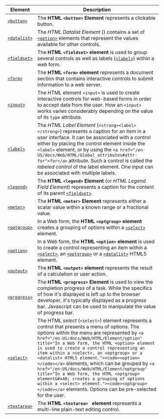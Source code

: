 | Element | Description |
| --- | --- |
| [`<button>`](/en-US/docs/Web/HTML/Element/button "The HTML <button> Element represents a clickable button.") | The **HTML _`<button>`_ Element** represents a clickable button. |
| [`<datalist>`](/en-US/docs/Web/HTML/Element/datalist "The HTML Datalist Element (<datalist>) contains a set of <option> elements that represent the values available for other controls.") | The _HTML Datalist Element_ (**<datalist>**) contains a set of [`<option>`](/en-US/docs/Web/HTML/Element/option "In a Web form, the HTML <option> element is used to create a control representing an item within a <select>, an <optgroup> or a <datalist> HTML5 element.") elements that represent the values available for other controls. |
| [`<fieldset>`](/en-US/docs/Web/HTML/Element/fieldset "The HTML <fieldset> element is used to group several controls as well as labels (<label>) within a web form.") | The **HTML `<fieldset>` element** is used to group several controls as well as labels ([`<label>`](/en-US/docs/Web/HTML/Element/label "The HTML Label Element (<label>) represents a caption for an item in a user interface. It can be associated with a control either by placing the control element inside the <label> element, or by using the for attribute. Such a control is called the labeled control of the label element. One input can be associated with multiple labels.")) within a web form. |
| [`<form>`](/en-US/docs/Web/HTML/Element/form "The HTML <form> element represents a document section that contains interactive controls to submit information to a web server.") | The **HTML `<form>` element** represents a document section that contains interactive controls to submit information to a web server. |
| [`<input>`](/en-US/docs/Web/HTML/Element/input "The HTML element <input> is used to create interactive controls for web-based forms in order to accept data from the user. How an <input> works varies considerably depending on the value of its type attribute.") | The HTML element `<input>` is used to create interactive controls for web-based forms in order to accept data from the user. How an `<input>` works varies considerably depending on the value of its `type` attribute. |
| [`<label>`](/en-US/docs/Web/HTML/Element/label "The HTML Label Element (<label>) represents a caption for an item in a user interface. It can be associated with a control either by placing the control element inside the <label> element, or by using the for attribute. Such a control is called the labeled control of the label element. One input can be associated with multiple labels.") | The _HTML Label Element_ (`<strong><label></strong>`) represents a caption for an item in a user interface. It can be associated with a control either by placing the control element inside the `<label>` element, or by using the `<a href="/en-US/docs/Web/HTML/Global_attributes#attr-for">for</a>` attribute. Such a control is called the _labeled control_ of the label element. One input can be associated with multiple labels. |
| [`<legend>`](/en-US/docs/Web/HTML/Element/legend "The HTML <legend> Element (or HTML Legend Field Element) represents a caption for the content of its parent <fieldset>.") | The **HTML `<legend>` Element** (or _HTML Legend Field Element_) represents a caption for the content of its parent [`<fieldset>`](/en-US/docs/Web/HTML/Element/fieldset "The HTML <fieldset> element is used to group several controls as well as labels (<label>) within a web form."). |
| [`<meter>`](/en-US/docs/Web/HTML/Element/meter "The HTML <meter> Element represents either a scalar value within a known range or a fractional value.") | The **HTML `<meter>` Element** represents either a scalar value within a known range or a fractional value. |
| [`<optgroup>`](/en-US/docs/Web/HTML/Element/optgroup "In a Web form, the HTML <optgroup> element  creates a grouping of options within a <select> element.") | In a Web form, the **HTML `<optgroup>` element** creates a grouping of options within a [`<select>`](/en-US/docs/Web/HTML/Element/select "The HTML select (<select>) element represents a control that presents a menu of options. The options within the menu are represented by <option> elements, which can be grouped by <optgroup> elements. Options can be pre-selected for the user.") element. |
| [`<option>`](/en-US/docs/Web/HTML/Element/option "In a Web form, the HTML <option> element is used to create a control representing an item within a <select>, an <optgroup> or a <datalist> HTML5 element.") | In a Web form, the **HTML `<option>` element** is used to create a control representing an item within a [`<select>`](/en-US/docs/Web/HTML/Element/select "The HTML select (<select>) element represents a control that presents a menu of options. The options within the menu are represented by <option> elements, which can be grouped by <optgroup> elements. Options can be pre-selected for the user."), an [`<optgroup>`](/en-US/docs/Web/HTML/Element/optgroup "In a Web form, the HTML <optgroup> element  creates a grouping of options within a <select> element.") or a [`<datalist>`](/en-US/docs/Web/HTML/Element/datalist "The HTML Datalist Element (<datalist>) contains a set of <option> elements that represent the values available for other controls.") HTML5 element. |
| [`<output>`](/en-US/docs/Web/HTML/Element/output "The HTML <output> element represents the result of a calculation or user action.") | The **HTML `<output>` element** represents the result of a calculation or user action. |
| [`<progress>`](/en-US/docs/Web/HTML/Element/progress "The HTML <progress> Element is used to view the completion progress of a task. While the specifics of how it's displayed is left up to the browser developer, it's typically displayed as a progress bar. Javascript can be used to manipulate the value of progress bar.") | The **HTML `<progress>` Element** is used to view the completion progress of a task. While the specifics of how it's displayed is left up to the browser developer, it's typically displayed as a progress bar. Javascript can be used to manipulate the value of progress bar. |
| [`<select>`](/en-US/docs/Web/HTML/Element/select "The HTML select (<select>) element represents a control that presents a menu of options. The options within the menu are represented by <option> elements, which can be grouped by <optgroup> elements. Options can be pre-selected for the user.") | The HTML _select_ (`<select>`) element represents a control that presents a menu of options. The options within the menu are represented by `<a href="/en-US/docs/Web/HTML/Element/option" title="In a Web form, the HTML <option> element is used to create a control representing an item within a <select>, an <optgroup> or a <datalist> HTML5 element."><code><option></code></a>` elements, which can be grouped by `<a href="/en-US/docs/Web/HTML/Element/optgroup" title="In a Web form, the HTML <optgroup> element&#xA0; creates a grouping of options within a <select> element."><code><optgroup></code></a>` elements. Options can be pre-selected for the user. |
| [`<textarea>`](/en-US/docs/Web/HTML/Element/textarea "The HTML <textarea> element represents a multi-line plain-text editing control.") | The **HTML `<textarea> ` element** represents a multi-line plain-text editing control. |
